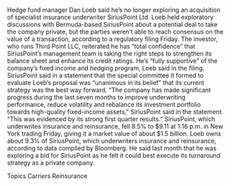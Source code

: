 Hedge fund manager Dan Loeb said he’s no longer exploring an acquisition of specialist insurance underwriter SiriusPoint Ltd.
Loeb held exploratory discussions with Bermuda-based SiriusPoint about a potential deal to take the company private, but the parties weren’t able to reach consensus on the value of a transaction, according to a regulatory filing Friday.
The investor, who runs Third Point LLC, reiterated he has “total confidence” that SiriusPoint’s management team is taking the right steps to strengthen its balance sheet and enhance its credit ratings. He’s “fully supportive” of the company’s fixed income and hedging program, Loeb said in the filing.
SiriusPoint said in a statement that the special committee it formed to evaluate Loeb’s proposal was “unanimous in its belief” that its current strategy was the best way forward.
“The company has made significant progress during the last seven months to improve underwriting performance, reduce volatility and rebalance its investment portfolio towards high-quality fixed-income assets,” SiriusPoint said in the statement. “This was evidenced by its strong first quarter results.”
SiriusPoint, which underwrites insurance and reinsurance, fell 8.5% to $9.11 at 1:16 p.m. in New York trading Friday, giving it a market value of about $1.5 billion.
Loeb owns about 9.3% of SiriusPoint, which underwriters insurance and reinsurance, according to data compiled by Bloomberg. He said last month that he was exploring a bid for SiriusPoint as he felt it could best execute its turnaround strategy as a private company.

Topics
Carriers
Reinsurance
